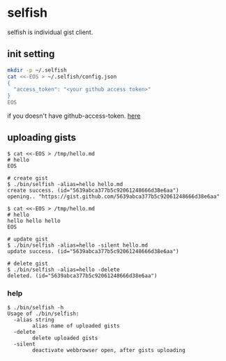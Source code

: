 # selfish

selfish is individual gist client.

## init setting

```bash
mkdir -p ~/.selfish
cat <<-EOS > ~/.selfish/config.json
{
  "access_token": "<your github access token>"
}
EOS
```

if you doesn't have github-access-token. [here](https://github.com/settings/tokens)

## uploading gists


```
$ cat <<-EOS > /tmp/hello.md
# hello
EOS

# create gist
$ ./bin/selfish -alias=hello hello.md
create success. (id="5639abca377b5c92061248666d38e6aa")
opening.. "https://gist.github.com/5639abca377b5c92061248666d38e6aa"

$ cat <<-EOS > /tmp/hello.md
# hello
hello hello hello
EOS

# update gist
$ ./bin/selfish -alias=hello -silent hello.md
update success. (id="5639abca377b5c92061248666d38e6aa")

# delete gist
$ ./bin/selfish -alias=hello -delete
deleted. (id="5639abca377b5c92061248666d38e6aa")
```

### help

```
$ ./bin/selfish -h
Usage of ./bin/selfish:
  -alias string
        alias name of uploaded gists
  -delete
        delete uploaded gists
  -silent
        deactivate webbrowser open, after gists uploading
```

